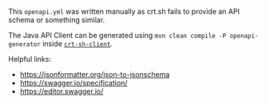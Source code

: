 This ``openapi.yml`` was written manually as crt.sh fails to provide an API schema or something similar.

The Java API Client can be generated using ``mvn clean compile -P openapi-generator`` inside [``crt-sh-client``](../crt-sh-client/).

Helpful links:
* https://jsonformatter.org/json-to-jsonschema
* https://swagger.io/specification/
* https://editor.swagger.io/
